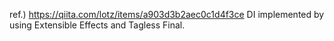 ref.) https://qiita.com/lotz/items/a903d3b2aec0c1d4f3ce
DI implemented by using Extensible Effects and Tagless Final.

